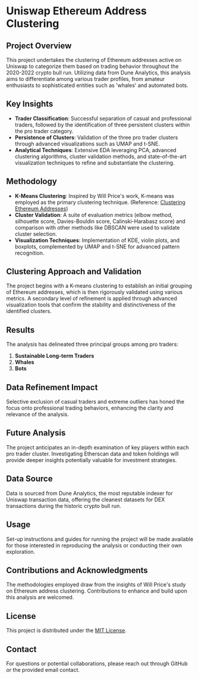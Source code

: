 # Uniswap Ethereum Address Clustering

## Project Overview

This project undertakes the clustering of Ethereum addresses active on Uniswap to categorize them based on trading behavior throughout the 2020-2022 crypto bull run. Utilizing data from Dune Analytics, this analysis aims to differentiate among various trader profiles, from amateur enthusiasts to sophisticated entities such as 'whales' and automated bots.

## Key Insights

- **Trader Classification**: Successful separation of casual and professional traders, followed by the identification of three persistent clusters within the pro trader category.
- **Persistence of Clusters**: Validation of the three pro trader clusters through advanced visualizations such as UMAP and t-SNE.
- **Analytical Techniques**: Extensive EDA leveraging PCA, advanced clustering algorithms, cluster validation methods, and state-of-the-art visualization techniques to refine and substantiate the clustering.

## Methodology

- **K-Means Clustering**: Inspired by Will Price's work, K-means was employed as the primary clustering technique. (Reference: [Clustering Ethereum Addresses](https://towardsdatascience.com/clustering-ethereum-addresses-18aeca61919d))
- **Cluster Validation**: A suite of evaluation metrics (elbow method, silhouette score, Davies-Bouldin score, Calinski-Harabasz score) and comparison with other methods like DBSCAN were used to validate cluster selection.
- **Visualization Techniques**: Implementation of KDE, violin plots, and boxplots, complemented by UMAP and t-SNE for advanced pattern recognition.

## Clustering Approach and Validation

The project begins with a K-means clustering to establish an initial grouping of Ethereum addresses, which is then rigorously validated using various metrics. A secondary level of refinement is applied through advanced visualization tools that confirm the stability and distinctiveness of the identified clusters.

## Results

The analysis has delineated three principal groups among pro traders:

1. **Sustainable Long-term Traders**
2. **Whales**
3. **Bots**

## Data Refinement Impact

Selective exclusion of casual traders and extreme outliers has honed the focus onto professional trading behaviors, enhancing the clarity and relevance of the analysis.

## Future Analysis

The project anticipates an in-depth examination of key players within each pro trader cluster. Investigating Etherscan data and token holdings will provide deeper insights potentially valuable for investment strategies.

## Data Source

Data is sourced from Dune Analytics, the most reputable indexer for Uniswap transaction data, offering the cleanest datasets for DEX transactions during the historic crypto bull run.

## Usage

Set-up instructions and guides for running the project will be made available for those interested in reproducing the analysis or conducting their own exploration.

## Contributions and Acknowledgments

The methodologies employed draw from the insights of Will Price's study on Ethereum address clustering. Contributions to enhance and build upon this analysis are welcomed.

## License

This project is distributed under the [MIT License](LICENSE).

## Contact

For questions or potential collaborations, please reach out through GitHub or the provided email contact.
